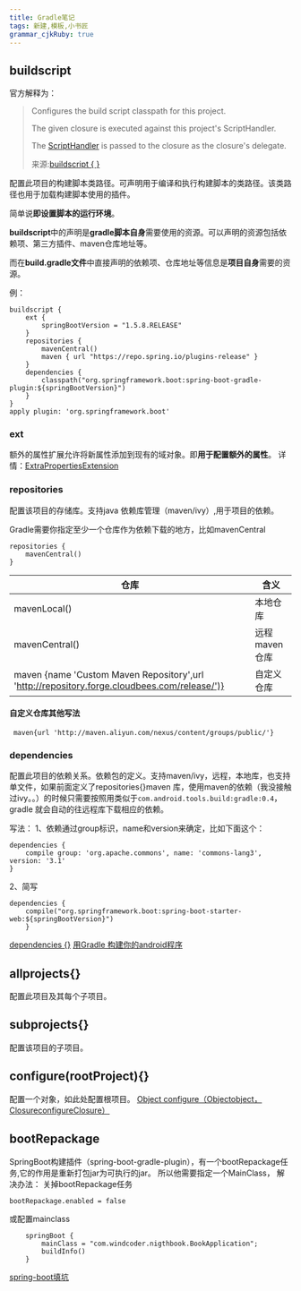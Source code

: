 ```yaml
---
title: Gradle笔记 
tags: 新建,模板,小书匠
grammar_cjkRuby: true
---
```


## buildscript

官方解释为：

> Configures the build script classpath for this project.
> 
> The given closure is executed against this project's ScriptHandler.
> 
> The [ScriptHandler](https://docs.gradle.org/current/javadoc/org/gradle/api/initialization/dsl/ScriptHandler.html) is passed to the closure as the closure's delegate.
>
>来源:[buildscript { }](https://docs.gradle.org/current/dsl/org.gradle.api.Project.html#org.gradle.api.Project:buildscript(groovy.lang.Closure))

配置此项目的构建脚本类路径。可声明用于编译和执行构建脚本的类路径。该类路径也用于加载构建脚本使用的插件。

简单说**即设置脚本的运行环境**。

**buildscript**中的声明是**gradle脚本自身**需要使用的资源。可以声明的资源包括依赖项、第三方插件、maven仓库地址等。

而在**build.gradle文件**中直接声明的依赖项、仓库地址等信息是**项目自身**需要的资源。

例：

```
buildscript {
    ext {
        springBootVersion = "1.5.8.RELEASE"
    }
    repositories {
        mavenCentral()
        maven { url "https://repo.spring.io/plugins-release" }
    }
    dependencies {
        classpath("org.springframework.boot:spring-boot-gradle-plugin:${springBootVersion}")
    }
}
apply plugin: 'org.springframework.boot'
```

### ext
额外的属性扩展允许将新属性添加到现有的域对象。即**用于配置额外的属性**。
详情：[ExtraPropertiesExtension](https://docs.gradle.org/current/dsl/org.gradle.api.plugins.ExtraPropertiesExtension.html)

### repositories
配置该项目的存储库。支持java 依赖库管理（maven/ivy）,用于项目的依赖。

Gradle需要你指定至少一个仓库作为依赖下载的地方，比如mavenCentral
```
repositories {
    mavenCentral()
}
```
|仓库|含义|
|---|---|
|mavenLocal()|本地仓库|
|mavenCentral()|远程maven仓库|
| maven {name 'Custom Maven Repository',url 'http://repository.forge.cloudbees.com/release/')}|自定义仓库|

#### 自定义仓库其他写法
```
 maven{url 'http://maven.aliyun.com/nexus/content/groups/public/'}
```


### dependencies
配置此项目的依赖关系。依赖包的定义。支持maven/ivy，远程，本地库，也支持单文件，如果前面定义了repositories{}maven 库，使用maven的依赖（我没接触过ivy。。）的时候只需要按照用类似于```com.android.tools.build:gradle:0.4```，gradle 就会自动的往远程库下载相应的依赖。

写法：
1、依赖通过group标识，name和version来确定，比如下面这个：
```
dependencies {
    compile group: 'org.apache.commons', name: 'commons-lang3', version: '3.1'
}
```

2、简写

```
dependencies {
    compile("org.springframework.boot:spring-boot-starter-web:${springBootVersion}")
	}
```

[dependencies {}](https://docs.gradle.org/current/dsl/org.gradle.api.Project.html#org.gradle.api.Project:repositories(groovy.lang.Closure))
[用Gradle 构建你的android程序](https://www.cnblogs.com/youxilua/archive/2013/05/20/3087935.html)

## allprojects{}
配置此项目及其每个子项目。

## subprojects{}
配置该项目的子项目。

## configure(rootProject){}
配置一个对象，如此处配置根项目。
[Object configure（Objectobject，ClosureconfigureClosure）](https://docs.gradle.org/current/dsl/org.gradle.api.Project.html#org.gradle.api.Project:configure(java.lang.Object,%20groovy.lang.Closure))


## bootRepackage
SpringBoot构建插件（spring-boot-gradle-plugin），有一个bootRepackage任务,它的作用是重新打包jar为可执行的jar。
所以他需要指定一个MainClass， 解决办法：
关掉bootRepackage任务
```
bootRepackage.enabled = false
```
或配置mainclass
```
    springBoot {
        mainClass = "com.windcoder.nigthbook.BookApplication";
        buildInfo()
    }
```
[spring-boot填坑](https://blog.csdn.net/buyaore_wo/article/details/78062684)
